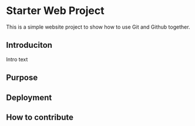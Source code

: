 # Starter Web Project

This is a simple website project to show how to use Git and Github together.

## Introduciton

Intro text

## Purpose

## Deployment

## How to contribute
